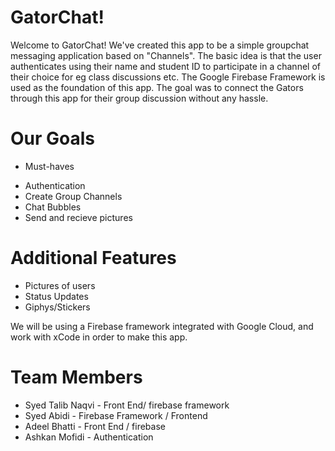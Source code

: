 # GatorChat!
Welcome to GatorChat! We've created this app to be a simple groupchat messaging application based on "Channels". The basic idea is that the user authenticates using their name and student ID to participate in a channel of their choice for eg class discussions etc. The Google Firebase Framework is used as the foundation of this app. The goal was to connect the Gators through this app for their group discussion without any hassle. 


# Our Goals
* Must-haves
- Authentication
- Create Group Channels
- Chat Bubbles
- Send and recieve pictures

# Additional Features
- Pictures of users
- Status Updates
- Giphys/Stickers

We will be using a Firebase framework integrated with Google Cloud, and work with xCode in order to make this app.

# Team Members 
- Syed Talib Naqvi - Front End/ firebase framework
- Syed Abidi - Firebase Framework / Frontend 
- Adeel Bhatti - Front End / firebase
- Ashkan Mofidi - Authentication
